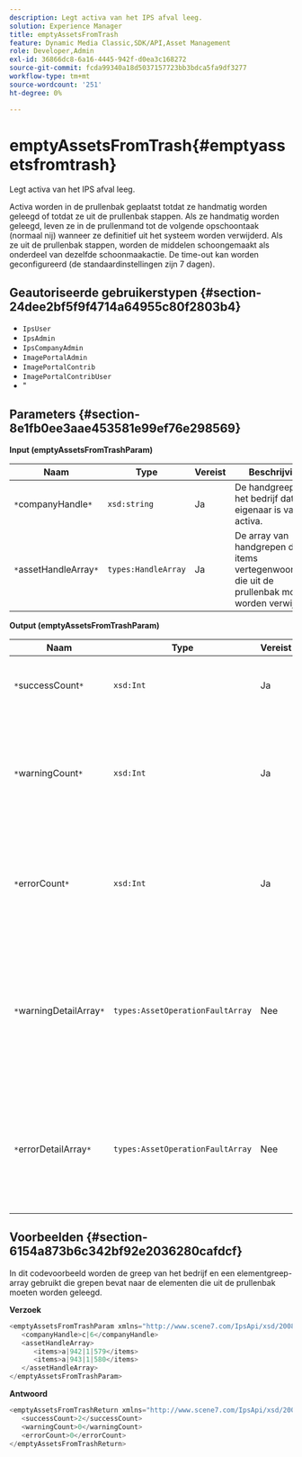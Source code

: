 ```yaml
---
description: Legt activa van het IPS afval leeg.
solution: Experience Manager
title: emptyAssetsFromTrash
feature: Dynamic Media Classic,SDK/API,Asset Management
role: Developer,Admin
exl-id: 36866dc8-6a16-4445-942f-d0ea3c168272
source-git-commit: fcda99340a18d5037157723bb3bdca5fa9df3277
workflow-type: tm+mt
source-wordcount: '251'
ht-degree: 0%

---
```


# emptyAssetsFromTrash{#emptyassetsfromtrash}

Legt activa van het IPS afval leeg.

Activa worden in de prullenbak geplaatst totdat ze handmatig worden geleegd of totdat ze uit de prullenbak stappen. Als ze handmatig worden geleegd, leven ze in de prullenmand tot de volgende opschoontaak (normaal nij) wanneer ze definitief uit het systeem worden verwijderd. Als ze uit de prullenbak stappen, worden de middelen schoongemaakt als onderdeel van dezelfde schoonmaakactie. De time-out kan worden geconfigureerd (de standaardinstellingen zijn 7 dagen).

## Geautoriseerde gebruikerstypen {#section-24dee2bf5f9f4714a64955c80f2803b4}

* `IpsUser`
* `IpsAdmin`
* `IpsCompanyAdmin`
* `ImagePortalAdmin`
* `ImagePortalContrib`
* `ImagePortalContribUser`
* &quot;

## Parameters {#section-8e1fb0ee3aae453581e99ef76e298569}

**Input (emptyAssetsFromTrashParam)**

| Naam | Type | Vereist | Beschrijving |
|---|---|---|---|
| `*`companyHandle`*` | `xsd:string` | Ja | De handgreep naar het bedrijf dat eigenaar is van de activa. |
| `*`assetHandleArray`*` | `types:HandleArray` | Ja | De array van handgrepen die de items vertegenwoordigen die uit de prullenbak moeten worden verwijderd. |

**Output (emptyAssetsFromTrashParam)**

| Naam | Type | Vereist | Beschrijving |
|---|---|---|---|
| `*`successCount`*` | `xsd:Int` | Ja | Het aantal elementen dat met succes uit de prullenbak is verwijderd. |
| `*`warningCount`*` | `xsd:Int` | Ja | Het aantal waarschuwingen dat wordt gegenereerd wanneer de bewerking heeft geprobeerd elementen uit de prullenbak te verwijderen. |
| `*`errorCount`*` | `xsd:Int` | Ja | Het aantal fouten dat is gegenereerd toen de bewerking probeerde elementen uit de prullenbak te verwijderen. |
| `*`warningDetailArray`*` | `types:AssetOperationFaultArray` | Nee | De array met details die zijn gekoppeld aan de elementen die waarschuwingen hebben gegenereerd toen de bewerking probeerde deze uit de prullenbak te verwijderen. |
| `*`errorDetailArray`*` | `types:AssetOperationFaultArray` | Nee | De array met details die zijn gekoppeld aan de elementen die fouten genereerden toen de bewerking probeerde deze uit de prullenbak te verwijderen. |

## Voorbeelden {#section-6154a873b6c342bf92e2036280cafdcf}

In dit codevoorbeeld worden de greep van het bedrijf en een elementgreep-array gebruikt die grepen bevat naar de elementen die uit de prullenbak moeten worden geleegd.

**Verzoek**

```java
<emptyAssetsFromTrashParam xmlns="http://www.scene7.com/IpsApi/xsd/2008-01-15">
   <companyHandle>c|6</companyHandle>
   <assetHandleArray>
      <items>a|942|1|579</items>
      <items>a|943|1|580</items>
   </assetHandleArray>
</emptyAssetsFromTrashParam>
```

**Antwoord**

```java
<emptyAssetsFromTrashReturn xmlns="http://www.scene7.com/IpsApi/xsd/2008-01-15">
   <successCount>2</successCount>
   <warningCount>0</warningCount>
   <errorCount>0</errorCount>
</emptyAssetsFromTrashReturn>
```
